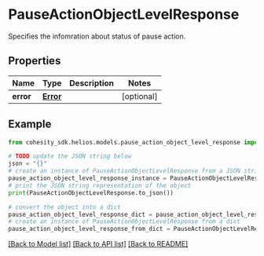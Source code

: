 # PauseActionObjectLevelResponse

Specifies the infomration about status of pause action.

## Properties

Name | Type | Description | Notes
------------ | ------------- | ------------- | -------------
**error** | [**Error**](Error.md) |  | [optional] 

## Example

```python
from cohesity_sdk.helios.models.pause_action_object_level_response import PauseActionObjectLevelResponse

# TODO update the JSON string below
json = "{}"
# create an instance of PauseActionObjectLevelResponse from a JSON string
pause_action_object_level_response_instance = PauseActionObjectLevelResponse.from_json(json)
# print the JSON string representation of the object
print(PauseActionObjectLevelResponse.to_json())

# convert the object into a dict
pause_action_object_level_response_dict = pause_action_object_level_response_instance.to_dict()
# create an instance of PauseActionObjectLevelResponse from a dict
pause_action_object_level_response_from_dict = PauseActionObjectLevelResponse.from_dict(pause_action_object_level_response_dict)
```
[[Back to Model list]](../README.md#documentation-for-models) [[Back to API list]](../README.md#documentation-for-api-endpoints) [[Back to README]](../README.md)


